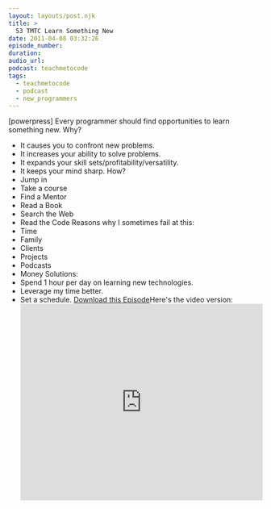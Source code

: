 ```yaml
---
layout: layouts/post.njk
title: >
  53 TMTC Learn Something New
date: 2011-04-08 03:32:26
episode_number:
duration:
audio_url:
podcast: teachmetocode
tags:
  - teachmetocode
  - podcast
  - new_programmers
---
```


[powerpress] Every programmer should find opportunities to learn something new. Why?

- It causes you to confront new problems.
- It increases your ability to solve problems.
- It expands your skill sets/profitability/versatility.
- It keeps your mind sharp.
  How?
- Jump in
- Take a course
- Find a Mentor
- Read a Book
- Search the Web
- Read the Code
  Reasons why I sometimes fail at this:
- Time
- Family
- Clients
- Projects
- Podcasts
- Money
  Solutions:
- Spend 1 hour per day on learning new technologies.
- Leverage my time better.
- Set a schedule.
  [Download this Episode](https://traffic.libsyn.com/charlesmaxwood/TMTC_53_-_Learn_Something_New.mp3)Here's the video version:<iframe title="YouTube video player" width="480" height="390" src="https://www.youtube.com/embed/FXEdtygPEF4" frameborder="0" allowfullscreen></iframe>
